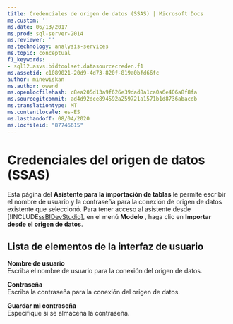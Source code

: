 ```yaml
---
title: Credenciales de origen de datos (SSAS) | Microsoft Docs
ms.custom: ''
ms.date: 06/13/2017
ms.prod: sql-server-2014
ms.reviewer: ''
ms.technology: analysis-services
ms.topic: conceptual
f1_keywords:
- sql12.asvs.bidtoolset.datasourcecreden.f1
ms.assetid: c1089021-20d9-4d73-820f-819a0bfd66fc
author: minewiskan
ms.author: owend
ms.openlocfilehash: c8ea205d13a9f626e39dad8a1ca0a6e406a8f8fa
ms.sourcegitcommit: ad4d92dce894592a259721a1571b1d8736abacdb
ms.translationtype: MT
ms.contentlocale: es-ES
ms.lasthandoff: 08/04/2020
ms.locfileid: "87746615"
---
```

# <a name="data-source-credentials-ssas"></a>Credenciales del origen de datos (SSAS)
  Esta página del **Asistente para la importación de tablas** le permite escribir el nombre de usuario y la contraseña para la conexión de origen de datos existente que seleccionó. Para tener acceso al asistente desde [!INCLUDE[ssBIDevStudio](../includes/ssbidevstudio-md.md)], en el menú **Modelo** , haga clic en **Importar desde el origen de datos**.  
  
## <a name="ui-element-list"></a>Lista de elementos de la interfaz de usuario  
 **Nombre de usuario**  
 Escriba el nombre de usuario para la conexión del origen de datos.  
  
 **Contraseña**  
 Escriba la contraseña para la conexión del origen de datos.  
  
 **Guardar mi contraseña**  
 Especifique si se almacena la contraseña.  
  
  
